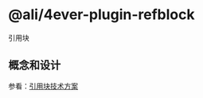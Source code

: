 # @ali/4ever-plugin-refblock

引用块

## 概念和设计

参看：[引用块技术方案](https://alidocs.dingtalk.com/i/nodes/EGd6jK4Nvk3JlRyPOpe0WZOP0LawMmQq?utm_source=dingdoc_doc&utm_medium=dingdoc_doc_plugin_card)
